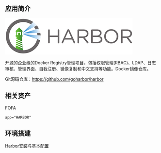 ## 应用简介

![](logo.png)

开源的企业级的Docker Registry管理项目，包括权限管理(RBAC)、LDAP、日志审核、管理界面、自我注册、镜像复制和中文支持等功能。Docker镜像仓库。

Git源码仓库：https://github.com/goharbor/harbor

## 相关资产

FOFA

```http
app="HARBOR"
```

## 环境搭建

[Harbor安装与基本配置](https://blog.csdn.net/m0_37929348/article/details/105149542)